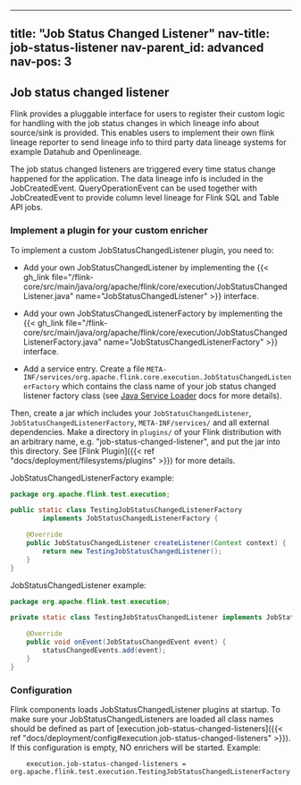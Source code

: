 
---
title: "Job Status Changed Listener"
nav-title: job-status-listener
nav-parent_id: advanced
nav-pos: 3
---
<!--
Licensed to the Apache Software Foundation (ASF) under one
or more contributor license agreements.  See the NOTICE file
distributed with this work for additional information
regarding copyright ownership.  The ASF licenses this file
to you under the Apache License, Version 2.0 (the
"License"); you may not use this file except in compliance
with the License.  You may obtain a copy of the License at
  http://www.apache.org/licenses/LICENSE-2.0
Unless required by applicable law or agreed to in writing,
software distributed under the License is distributed on an
"AS IS" BASIS, WITHOUT WARRANTIES OR CONDITIONS OF ANY
KIND, either express or implied.  See the License for the
specific language governing permissions and limitations
under the License.
-->

## Job status changed listener
Flink provides a pluggable interface for users to register their custom logic for handling with the job status changes in which lineage info about source/sink is provided.
This enables users to implement their own flink lineage reporter to send lineage info to third party data lineage systems for example Datahub and Openlineage.

The job status changed listeners are triggered every time status change happened for the application. The data lineage info is included in the JobCreatedEvent.
QueryOperationEvent can be used together with JobCreatedEvent to provide column level lineage for Flink SQL and Table API jobs.

### Implement a plugin for your custom enricher

To implement a custom JobStatusChangedListener plugin, you need to:

- Add your own JobStatusChangedListener by implementing the {{< gh_link file="/flink-core/src/main/java/org/apache/flink/core/execution/JobStatusChangedListener.java" name="JobStatusChangedListener" >}} interface.

- Add your own JobStatusChangedListenerFactory by implementing the {{< gh_link file="/flink-core/src/main/java/org/apache/flink/core/execution/JobStatusChangedListenerFactory.java" name="JobStatusChangedListenerFactory" >}} interface.

- Add a service entry. Create a file `META-INF/services/org.apache.flink.core.execution.JobStatusChangedListenerFactory` which contains the class name of your job status changed listener factory class (see [Java Service Loader](https://docs.oracle.com/en/java/javase/17/docs/api/java.base/java/util/ServiceLoader.html) docs for more details).


Then, create a jar which includes your `JobStatusChangedListener`, `JobStatusChangedListenerFactory`, `META-INF/services/` and all external dependencies.
Make a directory in `plugins/` of your Flink distribution with an arbitrary name, e.g. "job-status-changed-listener", and put the jar into this directory.
See [Flink Plugin]({{< ref "docs/deployment/filesystems/plugins" >}}) for more details.

JobStatusChangedListenerFactory example:

``` java
package org.apache.flink.test.execution;

public static class TestingJobStatusChangedListenerFactory
        implements JobStatusChangedListenerFactory {

    @Override
    public JobStatusChangedListener createListener(Context context) {
        return new TestingJobStatusChangedListener();
    }
}
```

JobStatusChangedListener example:

``` java
package org.apache.flink.test.execution;

private static class TestingJobStatusChangedListener implements JobStatusChangedListener {

    @Override
    public void onEvent(JobStatusChangedEvent event) {
        statusChangedEvents.add(event);
    }
}
```

### Configuration

Flink components loads JobStatusChangedListener plugins at startup. To make sure your JobStatusChangedListeners are loaded all class names should be defined as part of [execution.job-status-changed-listeners]({{< ref "docs/deployment/config#execution.job-status-changed-listeners" >}}).
  If this configuration is empty, NO enrichers will be started. Example:
```
    execution.job-status-changed-listeners = org.apache.flink.test.execution.TestingJobStatusChangedListenerFactory
```
